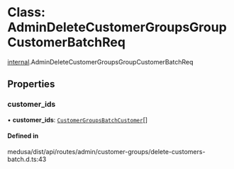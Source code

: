 # Class: AdminDeleteCustomerGroupsGroupCustomerBatchReq

[internal](../modules/internal-4.md).AdminDeleteCustomerGroupsGroupCustomerBatchReq

## Properties

### customer\_ids

• **customer\_ids**: [`CustomerGroupsBatchCustomer`](internal-4.CustomerGroupsBatchCustomer.md)[]

#### Defined in

medusa/dist/api/routes/admin/customer-groups/delete-customers-batch.d.ts:43
